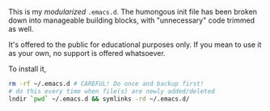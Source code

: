 This is my *modularized* `.emacs.d`. The humongous init file has been broken down into manageable building blocks, with "unnecessary" code trimmed as well.

It's offered to the public for educational purposes only. If you mean to use it as your own, no support is offered whatsoever.

To install it,

```bash
rm -rf ~/.emacs.d # CAREFUL! Do once and backup first!
# do this every time when file(s) are newly added/deleted
lndir `pwd` ~/.emacs.d && symlinks -rd ~/.emacs.d/
```
